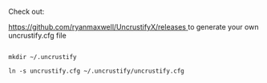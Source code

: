 Check out:

[https://github.com/ryanmaxwell/UncrustifyX/releases
](https://github.com/ryanmaxwell/UncrustifyX/releases
)
to generate your own uncrustify.cfg file


<code>
mkdir ~/.uncrustify
</code>
<code>
ln -s uncrustify.cfg ~/.uncrustify/uncrustify.cfg
</code>
